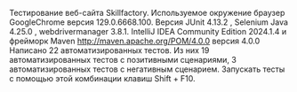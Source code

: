 Тестирование веб-сайта Skillfactory. Используемое окружение браузер GoogleChrome версия 129.0.6668.100.
Версия JUnit 4.13.2 , Selenium Java 4.25.0 , webdrivermanager 3.8.1. IntelliJ IDEA Community Edition 2024.1.4 и фрейморк Maven http://maven.apache.org/POM/4.0.0 версия 4.0.0
Написано 22 автоматизированных тестов. Из них 19 автоматизированных тестов с позитивными сценариями, 3 автоматизированных тестов с негативным сценарием.
Запускать тесты с  помощью этой комбинации клавиш Shift + F10.